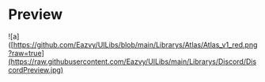 # Preview 
![a]([https://github.com/Eazvy/UILibs/blob/main/Librarys/Atlas/Atlas_v1_red.png?raw=true](https://raw.githubusercontent.com/Eazvy/UILibs/main/Librarys/Discord/DiscordPreview.jpg)
